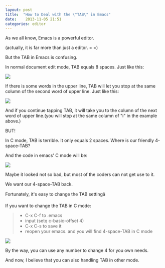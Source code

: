 ```yaml
---
layout: post
title:  "How to Deal with the \"TAB\" in Emacs"
date:    2013-11-05 21:51
categories: editor
---
```

As we all know, Emacs is a powerful editor.

(actually, it is far more than just a editor. = =)

But the TAB in Emacs is confusing.

In normal document edit mode, TAB equals 8 spaces. Just like this:


![](http://m1.img.srcdd.com/farm5/d/2013/1105/21/AF981B4856D76BDD95366F6A12D4DC7A_B500_900_500_129.png)


If there is some words in the upper line, TAB will let you stop at the same column of the second word of upper line. Just like this:

![](http://m3.img.srcdd.com/farm5/d/2013/1105/21/2BFE8CB654EEBAAA5FE063747156E860_B500_900_500_124.png)

And if you continue tapping TAB, it will take you to the column of the next word of upper line.(you will stop at the same column of "i" in the example above.)



BUT!

In C mode, TAB is terrible. It only equals 2 spaces. Where is our friendly 4-space-TAB?

And the code in emacs' C mode will be:

![](http://m2.img.srcdd.com/farm4/d/2013/1105/21/9B17D1AEFF393333699BDAE4E33B82A9_B500_900_500_243.png)



Maybe it looked not so bad, but most of the coders can not get use to it.

We want our 4-space-TAB back.

Fortunately, it's easy to change the TAB settingã

If you want to change the TAB in C mode:

>* C-x C-f to .emacs
>* input (setq c-basic-offset 4)
>* C-x C-s to save it
>* reopen your emacs. and you will find 4-space-TAB in C mode

![](http://m1.img.srcdd.com/farm4/d/2013/1105/21/0F5EDC1E081EA3163D90A7BD3BAD0EC2_B500_900_500_290.png)

By the way, you can use any number to change 4 for you own needs.

And now, I believe that you can also handling TAB in other mode.
